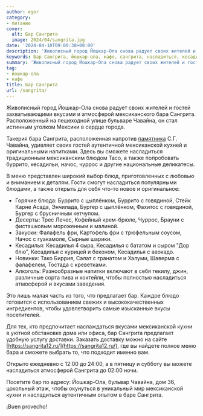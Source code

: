 ```yaml
---
author: egor
category:
- питание
cover:
  alt: Бар Сангрита
  image: 2024/04/sangrita.jpg
date: '2024-04-10T09:00:38+00:00'
description: 'Живописный город Йошкар-Ола снова радует своих жителей и гостей захватывающими вкусами и атмосферой мексиканского бара Сангрита. Расположенный на...'
keywords: Бар Сангрита, йошкар-ола, кафе, сангрита, насладиться, кесадилья, вкусами, атмосферой, бара, чавайна, мексиканской, буррито, бар, йошкар, ола, своих, гостей, сможете
summary: 'Живописный город Йошкар-Ола снова радует своих жителей и гостей захватывающими вкусами и атмосферой мексиканского бара Сангрита. Расположенный на...'
tag:
- йошкар-ола
- кафе
title: Бар Сангрита
url: /sangrita/
---
```


Живописный город Йошкар-Ола снова радует своих жителей и гостей захватывающими вкусами и атмосферой мексиканского бара Сангрита. Расположенный на пешеходной улице бульваре Чавайна, он стал истинным уголком Мексики в сердце города.

Такерия бара Сангрита, расположенная напротив [памятника](/pamyatnik-chavajnu/) С.Г. Чавайна, удивляет своих гостей аутентичной мексиканской кухней и оригинальными напитками. Здесь вы сможете насладиться традиционным мексиканским блюдом Taco, а также попробовать буррито, кесадильи, начос, чуррос и другие национальные деликатесы.

В меню представлен широкий выбор блюд, приготовленных с любовью и вниманием к деталям. Гости смогут насладиться популярными блюдами, а также открыть для себя что-то новое и оригинальное:

- Горячие блюда: Буррито с цыплёнком, Буррито с говядиной, Стейк Карне Асада, Энчилада, Бургер с цыплёнком, Фахитос с говядиной, Бургер с брусничным кетчупом.
- Десерты: Трес Лечес, Кофейный крем-брюле, Чуррос, Брауни с фисташковым мороженным и малиной.
- Закуски: Фалафель фри, Картофель фри с трюфельным соусом, Начос с гуакамоле, Сырные шарики.
- Кесадилья: Кесадилья 4 сыра, Кесадилья с бататом и сыром "Дор блю", Кесадилья с курицей и беконом, Кесадилья с авокадо.
- Новинки: Тако Биррия, Салат с гранатом и Халуми, Шаверма с фалафелем, Тостада с креветками.
- Алкоголь: Разнообразные напитки включают в себя текилу, джин, различные сорта пива и коктейли, чтобы полностью насладиться атмосферой и вкусами заведения.

Это лишь малая часть из того, что предлагает бар. Каждое блюдо готовится с использованием свежих и высококачественных ингредиентов, чтобы удовлетворить самые изысканные вкусы посетителей.

Для тех, кто предпочитает наслаждаться вкусами мексиканской кухни в уютной обстановке дома или офиса, бар Сангрита предлагает удобную услугу доставки. Заказать доставку можно на сайте [https://sangrita12.ru/](https://sangrita12.ru/), где вы найдете полное меню бара и сможете выбрать то, что подходит именно вам.

Открыто ежедневно с 12:00 до 24:00, а в пятницу и субботу вы можете насладиться атмосферой Сангрита до 02:00 ночи.

Посетите бар по адресу: Йошкар-Ола, бульвар Чавайна, дом 36, цокольный этаж, чтобы окунуться в уникальный мир мексиканской кухни и насладиться аутентичным опытом в баре Сангрита.

¡Buen provecho!